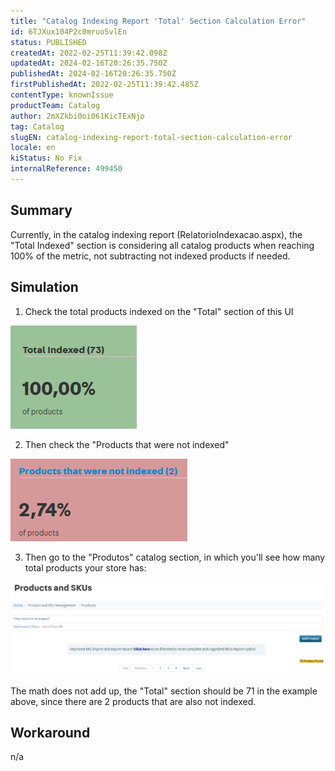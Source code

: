 ```yaml
---
title: "Catalog Indexing Report 'Total' Section Calculation Error"
id: 6TJXux104P2c0mruo5vlEn
status: PUBLISHED
createdAt: 2022-02-25T11:39:42.098Z
updatedAt: 2024-02-16T20:26:35.750Z
publishedAt: 2024-02-16T20:26:35.750Z
firstPublishedAt: 2022-02-25T11:39:42.485Z
contentType: knownIssue
productTeam: Catalog
author: 2mXZkbi0oi061KicTExNjo
tag: Catalog
slugEN: catalog-indexing-report-total-section-calculation-error
locale: en
kiStatus: No Fix
internalReference: 499450
---
```


## Summary


Currently, in the catalog indexing report (RelatorioIndexacao.aspx), the "Total Indexed" section is considering all catalog products when reaching 100% of the metric, not subtracting not indexed products if needed.







## Simulation


1) Check the total products indexed on the "Total" section of this UI

 ![](https://raw.githubusercontent.com/vtexdocs/help-center-content/refs/heads/main/docs/en/known-issues/Catalog/catalog-indexing-report-total-section-calculation-error_1.png)​

2) Then check the "Products that were not indexed"

 ![](https://raw.githubusercontent.com/vtexdocs/help-center-content/refs/heads/main/docs/en/known-issues/Catalog/catalog-indexing-report-total-section-calculation-error_2.png)​

3) Then go to the "Produtos" catalog section, in which you'll see how many total products your store has:

 ![](https://raw.githubusercontent.com/vtexdocs/help-center-content/refs/heads/main/docs/en/known-issues/Catalog/catalog-indexing-report-total-section-calculation-error_3.png)​

The math does not add up, the "Total" section should be 71 in the example above, since there are 2 products that are also not indexed.








## Workaround


n/a

